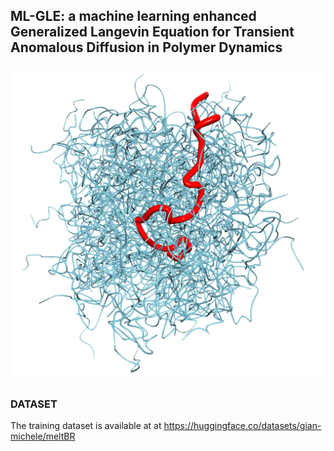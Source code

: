 ## ML-GLE: a machine learning enhanced Generalized Langevin Equation for Transient Anomalous Diffusion in Polymer Dynamics

![1700335536342](image/README/1700335536342.png)

### DATASET

The training dataset is available at at https://huggingface.co/datasets/gian-michele/meltBR
